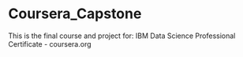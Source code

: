 # Coursera_Capstone
This is the final course and project for:  IBM Data Science Professional Certificate - coursera.org
